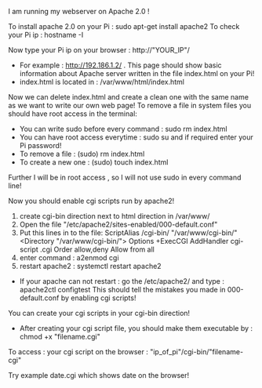 I am running my webserver on Apache 2.0 !

To install apache 2.0 on your Pi :  sudo apt-get install apache2
To check your Pi ip : hostname -I 

Now type your Pi ip on your browser : http://"YOUR_IP"/ 
* For example : http://192.186.1.2/ . This page should show basic information about Apache server written in the file index.html on your Pi!
* index.html is located in : /var/www/html/index.html

Now we can delete index.html and create a clean one with the same name as we want to write our own web page!
To remove a file in system files you should have root access in the terminal:
* You can write sudo before every command : sudo rm index.html
* You can have root access everytime : sudo su  and if required enter your Pi password!
* To remove a file : (sudo) rm index.html
* To create a new one : (sudo) touch index.html

Further I will be in root access , so I will not use sudo in every command line!

Now you should enable cgi scripts run by apache2!

1) create cgi-bin direction next to html direction in /var/www/
2) Open the file "/etc/apache2/sites-enabled/000-default.conf"
3) Put this lines in to the file: 
    ScriptAlias /cgi-bin/ "/var/www/cgi-bin/"
    <Directory "/var/www/cgi-bin/">
    Options +ExecCGI
    AddHandler cgi-script .cgi
    Order allow,deny
    Allow from all
    </Directory>
4) enter command : a2enmod cgi 
5) restart apache2 : systemctl restart apache2

* If your apache can not restart : go the /etc/apache2/ and type : apache2ctl configtest
This should tell the mistakes you made in 000-default.conf by enabling cgi scripts!

You can create your cgi scripts in your cgi-bin direction!
* After creating your cgi script file, you should make them executable by : chmod +x "filename.cgi"

To access : your cgi script on the browser : "ip_of_pi"/cgi-bin/"filename-cgi"

Try example date.cgi which shows date on the browser!

